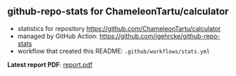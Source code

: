 ## github-repo-stats for ChameleonTartu/calculator

- statistics for repository https://github.com/ChameleonTartu/calculator
- managed by GitHub Action: https://github.com/jgehrcke/github-repo-stats
- workflow that created this README: `.github/workflows/stats.yml`

**Latest report PDF**: [report.pdf](https://github.com/ChameleonTartu/buymeacoffee-repo-stats/raw/master/ChameleonTartu/calculator/latest-report/report.pdf)

